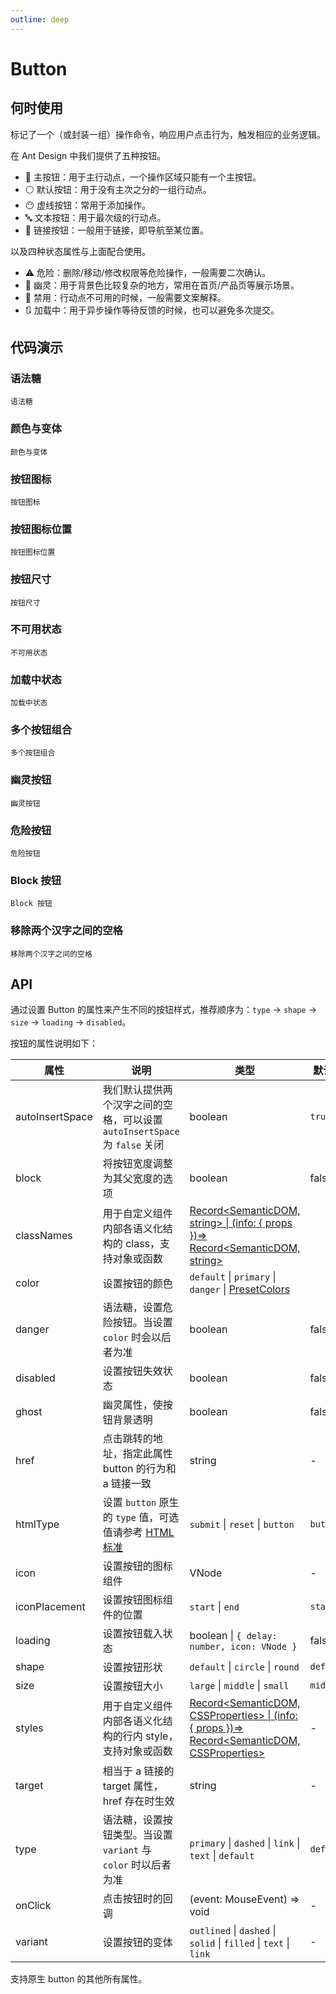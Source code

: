 ```yaml
---
outline: deep
---
```


# Button

## 何时使用

标记了一个（或封装一组）操作命令，响应用户点击行为，触发相应的业务逻辑。

在 Ant Design 中我们提供了五种按钮。

- 🔵 主按钮：用于主行动点，一个操作区域只能有一个主按钮。
- ⚪️ 默认按钮：用于没有主次之分的一组行动点。
- 😶 虚线按钮：常用于添加操作。
- 🔤 文本按钮：用于最次级的行动点。
- 🔗 链接按钮：一般用于链接，即导航至某位置。

以及四种状态属性与上面配合使用。

- ⚠️ 危险：删除/移动/修改权限等危险操作，一般需要二次确认。
- 👻 幽灵：用于背景色比较复杂的地方，常用在首页/产品页等展示场景。
- 🚫 禁用：行动点不可用的时候，一般需要文案解释。
- 🔃 加载中：用于异步操作等待反馈的时候，也可以避免多次提交。

## 代码演示

### 语法糖

<Code src="button/basic.vue">语法糖</Code>

### 颜色与变体

<Code src="button/color-variant.vue" version="5.21.0">颜色与变体</Code>

### 按钮图标

<Code src="button/icon.vue">按钮图标</Code>

### 按钮图标位置

<Code src="button/icon-position.vue" version="5.17.0">按钮图标位置</Code>

### 按钮尺寸

<Code src="button/size.vue">按钮尺寸</Code>

### 不可用状态

<Code src="button/disabled.vue">不可用状态</Code>

### 加载中状态

<Code src="button/loading.vue">加载中状态</Code>

### 多个按钮组合

<Code src="button/multiple.vue">多个按钮组合</Code>

### 幽灵按钮

<Code src="button/ghost.vue">幽灵按钮</Code>

### 危险按钮

<Code src="button/danger.vue">危险按钮</Code>

### Block 按钮

<Code src="button/block.vue">Block 按钮</Code>

### 移除两个汉字之间的空格

<Code src="button/chinese-space.vue" version="5.17.0">移除两个汉字之间的空格</Code>

## API


通过设置 Button 的属性来产生不同的按钮样式，推荐顺序为：`type` -> `shape` -> `size` -> `loading` -> `disabled`。

按钮的属性说明如下：

| 属性 | 说明 | 类型 | 默认值 | 版本 |
| --- | --- | --- | --- | --- |
| autoInsertSpace | 我们默认提供两个汉字之间的空格，可以设置 `autoInsertSpace` 为 `false` 关闭 | boolean | `true` |  |
| block | 将按钮宽度调整为其父宽度的选项 | boolean | false |  |
| classNames | 用于自定义组件内部各语义化结构的 class，支持对象或函数 | [Record<SemanticDOM, string> \| (info: { props })=> Record<SemanticDOM, string>](#semantic-dom) |  |  |
| color | 设置按钮的颜色 | `default` \| `primary` \| `danger` \| [PresetColors](#presetcolors) |  |  |
| danger | 语法糖，设置危险按钮。当设置 `color` 时会以后者为准 | boolean | false |  |
| disabled | 设置按钮失效状态 | boolean | false |  |
| ghost | 幽灵属性，使按钮背景透明 | boolean | false |  |
| href | 点击跳转的地址，指定此属性 button 的行为和 a 链接一致 | string | - |  |
| htmlType | 设置 `button` 原生的 `type` 值，可选值请参考 [HTML 标准](https://developer.mozilla.org/zh-CN/docs/Web/HTML/Element/button#type) | `submit` \| `reset` \| `button` | `button` |  |
| icon | 设置按钮的图标组件 | VNode | - |  |
| iconPlacement | 设置按钮图标组件的位置 | `start` \| `end` | `start` | - |
| loading | 设置按钮载入状态 | boolean \| `{ delay: number, icon: VNode }` | false | icon: 5.23.0 |
| shape | 设置按钮形状 | `default` \| `circle` \| `round` | `default` |  |
| size | 设置按钮大小 | `large` \| `middle` \| `small` | `middle` |  |
| styles | 用于自定义组件内部各语义化结构的行内 style，支持对象或函数 | [Record<SemanticDOM, CSSProperties> \| (info: { props })=> Record<SemanticDOM, CSSProperties>](#semantic-dom) | - |  |
| target | 相当于 a 链接的 target 属性，href 存在时生效 | string | - |  |
| type | 语法糖，设置按钮类型。当设置 `variant` 与 `color` 时以后者为准 | `primary` \| `dashed` \| `link` \| `text` \| `default` | `default` |  |
| onClick | 点击按钮时的回调 | (event: MouseEvent) => void | - |  |
| variant | 设置按钮的变体 | `outlined` \| `dashed` \| `solid` \| `filled` \| `text` \| `link` | - |  |

支持原生 button 的其他所有属性。
